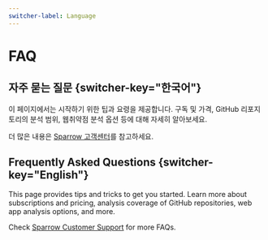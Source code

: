 ```yaml
---
switcher-label: Language
---
```

# FAQ 


## 자주 묻는 질문 {switcher-key="한국어"}

이 페이지에서는 시작하기 위한 팁과 요령을 제공합니다. 구독 및 가격, GitHub 리포지토리의 분석 범위, 웹취약점 분석 옵션 등에 대해 자세히 알아보세요.


더 많은 내용은 <a href="https://cs.sparrow.im/ko/faq?product=cloud">Sparrow 고객센터</a>를 참고하세요.


## Frequently Asked Questions {switcher-key="English"}

This page provides tips and tricks to get you started. Learn more about subscriptions and pricing, analysis coverage of GitHub repositories, web app analysis options, and more.

Check <a href="https://cs.sparrow.im/en/faq?product=cloud">Sparrow Customer Support</a> for more FAQs.